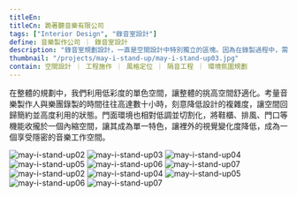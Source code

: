 ```yaml
---
titleEn:
titleCn: 跪著聽音樂有限公司
tags: ["Interior Design", "錄音室設計"]
define: 音樂製作公司 ｜ 錄音室設計
description: "錄音室規劃設計，一直是空間設計中特別獨立的區塊。因為在錄製過程中，需要考量音頻震動的高低起伏後利用不同的工法與材質逐一削弱，並抵銷聲音的回音或是雜音上被收錄的問題，而延伸出許多包含浮動地板、特殊表面材質的施作方式。"
thumbnail: "/projects/may-i-stand-up/may-i-stand-up03.jpg"
contain: 空間設計 ｜ 工程施作 ｜ 風格定位 ｜ 隔音工程 ｜ 環境氛圍規劃
---
```


<section>

在整體的規劃中，我們利用低彩度的單色空間，讓整體的挑高空間舒適化。考量音樂製作人與樂團錄製的時間往往高達數十小時，刻意降低設計的複雜度，讓空間回歸簡約並高度利用的狀態。門面環境也相對低調並切割化，將鞋櫃、排風、門口等機能收攏於一個內縮空間，讓其成為單一特色，讓裡外的視覺變化度降低，成為一個享受隱密的音樂工作空間。

</section>

<section>

<img alt="may-i-stand-up02" data-src="/projects/may-i-stand-up/may-i-stand-up02.jpg" />
<img alt="may-i-stand-up03" data-src="/projects/may-i-stand-up/may-i-stand-up03.jpg" />
<img alt="may-i-stand-up04" data-src="/projects/may-i-stand-up/may-i-stand-up04.jpg" />
<img alt="may-i-stand-up05" data-src="/projects/may-i-stand-up/may-i-stand-up05.jpg" />
<img alt="may-i-stand-up06" data-src="/projects/may-i-stand-up/may-i-stand-up06.jpg" />
<img alt="may-i-stand-up07" data-src="/projects/may-i-stand-up/may-i-stand-up07.jpg" />
<img alt="may-i-stand-up02" data-src="/projects/may-i-stand-up/may-i-stand-up08.jpg" />
<img alt="may-i-stand-up04" data-src="/projects/may-i-stand-up/may-i-stand-up09.jpg" />
<img alt="may-i-stand-up05" data-src="/projects/may-i-stand-up/may-i-stand-up10.jpg" />
<img alt="may-i-stand-up06" data-src="/projects/may-i-stand-up/may-i-stand-up11.jpg" />
<img alt="may-i-stand-up07" data-src="/projects/may-i-stand-up/may-i-stand-up12.jpg" />

</section>
